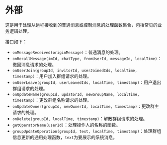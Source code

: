 # 外部

这是用于处理从远程接收到的普通消息或控制消息的处理函数集合，包括常见的业务逻辑处理。

接口如下：

* `onMessageReceived(originMessage)`：普通消息的处理。
* `onRecallMessage(imId, chatType, fromUserId, messageId, localTime)`：撤回消息请求的处理。
* `onUserJoin(groupId, invitorId, userJoinedIds, localTime, timestamp)`：用户加入群组请求的处理。
* `onUserLeave(groupId, userLeavedIds, localTime, timestamp)`：用户退出群组请求的处理。
* `onUpdateName(groupId, updatorId, newGroupName, localTime, timestamp)`：更改群组名称请求的处理。
* `onUpdateOwner(groupId, newOwnerId, localTime, timestamp)`：更改群主请求的处理。
* `onDelete(groupId, localTime, timestamp)`：解散群组请求的处理。
* `getOperatorName(userId)`：处理操作人的名称的函数。
* `groupUpdateOperation(groupId, text, localTime, timestamp)`：处理群组信息更新的通用处理函数，`text`为要展示的系统消息。